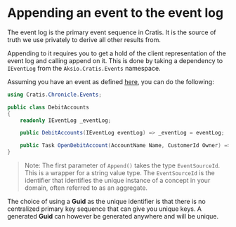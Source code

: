 # Appending an event to the event log

The event log is the primary event sequence in Cratis. It is the source of truth we use privately to
derive all other results from.

Appending to it requires you to get a hold of the client representation of the event log and calling
append on it. This is done by taking a dependency to `IEventLog` from the `Aksio.Cratis.Events` namespace.

Assuming you have an event as defined [here](./creating-an-event.md), you can do the following:

```csharp
using Cratis.Chronicle.Events;

public class DebitAccounts
{
    readonly IEventLog _eventLog;

    public DebitAccounts(IEventLog eventLog) => _eventLog = eventLog;

    public Task OpenDebitAccount(AccountName Name, CustomerId Owner) => _eventLog.Append(Guid.NewGuid().ToString(), new DebitAccountOpened(Name, Owner));
}
```

> Note: The first parameter of `Append()` takes the type `EventSourceId`. This is a wrapper for a string value type.
> The `EventSourceId` is the identifier that identifies the unique instance of a concept in your domain, often referred
> to as an aggregate.

The choice of using a **Guid** as the unique identifier is that there is no centralized primary key sequence that
can give you unique keys. A generated **Guid** can however be generated anywhere and will be unique.
